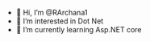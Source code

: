 - 👋 Hi, I’m @RArchana1
- 👀 I’m interested in Dot Net
- 🌱 I’m currently learning Asp.NET core

<!---
RArchana1/RArchana1 is a ✨ special ✨ repository because its `README.md` (this file) appears on your GitHub profile.
You can click the Preview link to take a look at your changes.
--->
